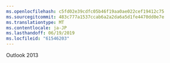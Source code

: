 ```yaml
---
ms.openlocfilehash: c5fd02e39cdfc05b46f19aa0ae022cef19412c75
ms.sourcegitcommit: 483c777a1537ccab6a2a2da6a5d1fe4470dd0e7e
ms.translationtype: MT
ms.contentlocale: ja-JP
ms.lasthandoff: 06/19/2019
ms.locfileid: "61546203"
---
```

Outlook 2013
